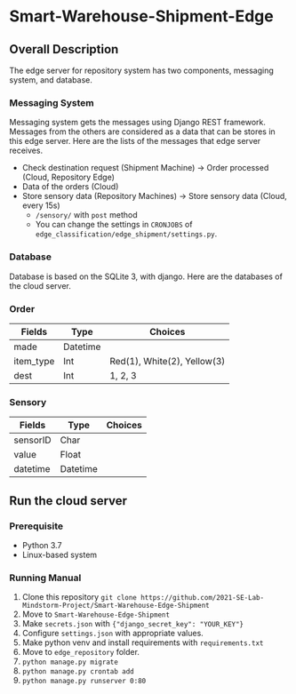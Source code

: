 # Smart-Warehouse-Shipment-Edge
## Overall Description
The edge server for repository system has two components, messaging system, and database.

### Messaging System
Messaging system gets the messages using Django REST framework.
Messages from the others are considered as a data that can be stores in this edge server.
Here are the lists of the messages that edge server receives.

* Check destination request (Shipment Machine) -> Order processed (Cloud, Repository Edge)
* Data of the orders (Cloud)
* Store sensory data (Repository Machines) -> Store sensory data (Cloud, every 15s)
  * `/sensory/` with `post` method
  * You can change the settings in `CRONJOBS` of `edge_classification/edge_shipment/settings.py`.


### Database
Database is based on the SQLite 3, with django. Here are the databases of the cloud server.
### Order
|Fields|Type|Choices|
|-------|-----|-----|
|made|Datetime||
|item_type|Int|Red(1), White(2), Yellow(3)|
|dest|Int|1, 2, 3|

### Sensory
|Fields|Type|Choices|
|-------|-----|-----|
|sensorID|Char||
|value|Float||
|datetime|Datetime||

## Run the cloud server
### Prerequisite
* Python 3.7
* Linux-based system
### Running Manual
1. Clone this repository `git clone https://github.com/2021-SE-Lab-Mindstorm-Project/Smart-Warehouse-Edge-Shipment`
2. Move to `Smart-Warehouse-Edge-Shipment`
3. Make `secrets.json` with `{"django_secret_key": "YOUR_KEY"}`
4. Configure `settings.json` with appropriate values.
5. Make python venv and install requirements with `requirements.txt`
6. Move to `edge_repository` folder.
7. `python manage.py migrate`
8. `python manage.py crontab add`
9. `python manage.py runserver 0:80`
